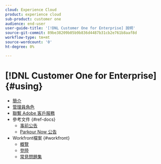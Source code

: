 ```yaml
---
cloud: Experience Cloud
product: experience cloud
sub-product: customer one
audience: end-user
user-guide-title: '[!DNL Customer One for Enterprise] 說明'
source-git-commit: 89be38209b05b9b836d4487b31cb2e761b8aaf8d
workflow-type: tm+mt
source-wordcount: '0'
ht-degree: 0%

---
```



# [!DNL Customer One for Enterprise] {#using}

+ [簡介](home.md)
+ [管理員角色](admin-roles.md)
+ [聯繫 Adobe 客戶服務](customer-care.md)
+ 參考文件 {#ref-docs}
   + [事前公告](intro-customer-support.md)
   + [Parkour Now 公告](parkour-now.md)
+ Workfront檔案 {#workfront}
   + [概覽](overview.md)
   + [登陸](landing.md)
   + [常見問題集](faq.md)
